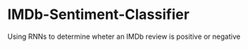 # IMDb-Sentiment-Classifier
Using  RNNs to determine wheter an IMDb review is positive or negative 
